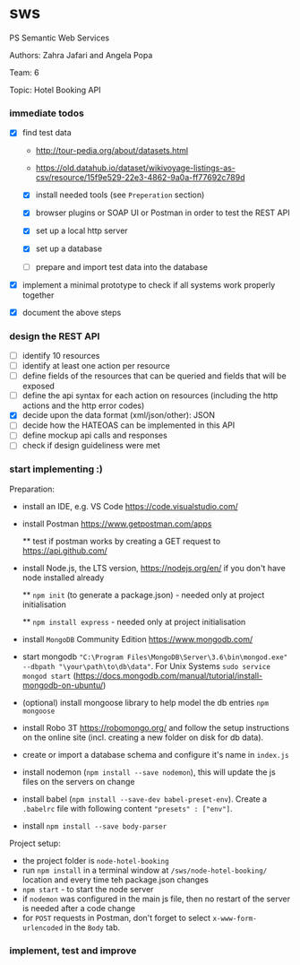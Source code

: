 # sws
PS Semantic Web Services

Authors: Zahra Jafari and Angela Popa

Team: 6

Topic: Hotel Booking API

### immediate todos

  - [x] find test data

      * http://tour-pedia.org/about/datasets.html

      * https://old.datahub.io/dataset/wikivoyage-listings-as-csv/resource/15f9e529-22e3-4862-9a0a-ff77692c789d

    - [x] install needed tools (see `Preperation` section)

    - [x] browser plugins or SOAP UI or Postman in order to test the REST API

    - [x] set up a local http server

    - [x] set up a database
    - [ ] prepare and import test data into the database

  - [x] implement a minimal prototype to check if all systems work properly together

  - [x] document the above steps

### design the REST API
  - [ ] identify 10 resources
  - [ ] identify at least one action per resource
  - [ ] define fields of the resources that can be queried and fields that will be exposed
  - [ ] define the api syntax for each action on resources (including the http actions and the http error codes)
  - [x] decide upon the data format (xml/json/other): JSON
  - [ ] decide how the HATEOAS can be implemented in this API
  - [ ] define mockup api calls and responses
  - [ ] check if design guideliness were met

### start implementing :)

Preparation:
* install an IDE, e.g. VS Code https://code.visualstudio.com/
* install Postman https://www.getpostman.com/apps

  ** test if postman works by creating a GET request to https://api.github.com/

* install Node.js, the LTS version, https://nodejs.org/en/
 if you don't have node installed already

  ** `npm init` (to generate a package.json) - needed only at project initialisation

  ** `npm install express` - needed only at project initialisation

* install `MongoDB` Community Edition https://www.mongodb.com/
* start mongodb `"C:\Program Files\MongoDB\Server\3.6\bin\mongod.exe" --dbpath "\your\path\to\db\data"`. For Unix Systems `sudo service mongod start` (https://docs.mongodb.com/manual/tutorial/install-mongodb-on-ubuntu/)

* (optional) install mongoose library to help model the db entries
 `npm mongoose`

* install Robo 3T https://robomongo.org/ and follow the setup instructions on the online site (incl. creating a new folder on disk for db data).

* create or import a database schema and configure it's name in `index.js`

* install nodemon (`npm install --save nodemon`), this will update the js files on the servers on change

* install babel (`npm install --save-dev babel-preset-env`). Create a `.babelrc` file with following content `"presets" : ["env"]`.

* install `npm install --save body-parser`

Project setup:
  * the project folder is `node-hotel-booking`
  * run `npm install` in a terminal window at `/sws/node-hotel-booking/` location and every time teh package.json changes
  * `npm start` - to start the node server
  * if `nodemon` was configured in the main js file, then no restart of the server is needed after a code change
  * for `POST` requests in Postman, don't forget to select `x-www-form-urlencoded` in the `Body` tab.

### implement, test and improve
